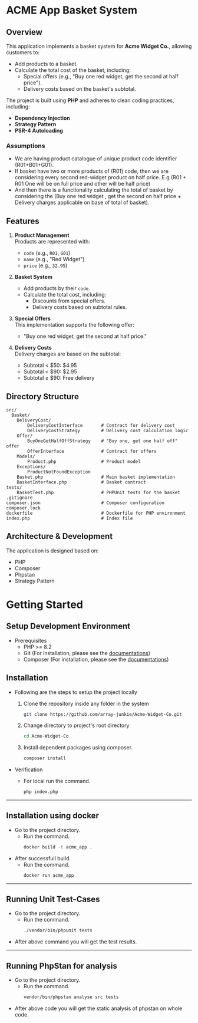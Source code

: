 # ACME App Basket System

## Overview

This application implements a basket system for **Acme Widget Co.**, allowing customers to:
- Add products to a basket.
- Calculate the total cost of the basket, including:
  - Special offers (e.g., "Buy one red widget, get the second at half price").
  - Delivery costs based on the basket's subtotal.

The project is built using **PHP** and adheres to clean coding practices, including:
- **Dependency Injection**
- **Strategy Pattern**
- **PSR-4 Autoloading**

### Assumptions
- We are having product catalogue of unique product code identifier (R01+B01+G01).
- If basket have two or more products of (R01) code, then we are considering every second red-widget product on half price. E.g (R01 + R01 One will be on full price and other will be half price) 
- And then there is a functionality calculating the total of basket by considering the (Buy one red widget , get the second on half price + Delivery charges applicable on base of total of basket).

## Features

1. **Product Management**  
   Products are represented with:
   - `code` (e.g., `R01`, `G01`)
   - `name` (e.g., "Red Widget")
   - `price` (e.g., `32.95`)

2. **Basket System**  
   - Add products by their `code`.
   - Calculate the total cost, including:
     - Discounts from special offers.
     - Delivery costs based on subtotal rules.

3. **Special Offers**  
   This implementation supports the following offer:
   - "Buy one red widget, get the second at half price."

4. **Delivery Costs**  
   Delivery charges are based on the subtotal:
   - Subtotal < $50: $4.95
   - Subtotal < $90: $2.95
   - Subtotal ≥ $90: Free delivery



## Directory Structure

```plaintext
src/
  Basket/
    DeliveryCost/
        DeliveryCostInterface       # Contract for delivery cost
        DeliveryCostStrategy        # Delivery cost calculation logic
    Offer/
        BuyOneGetHalfOffStrategy    # "Buy one, get one half off" offer
        OfferInterface              # Contract for offers
    Models/
        Product.php                 # Product model
    Exceptions/
        ProductNotFoundException
    Basket.php                      # Main basket implementation
    BasketInterface.php             # Basket contract
tests/
    BasketTest.php                  # PHPUnit tests for the basket
.gitignore                          
composer.json                       # Composer configuration
composer.lock
dockerfile                          # Dockerfile for PHP environment
index.php                           # Index file
```

## Architecture & Development
The application is designed based on: 
- PHP
- Composer
- Phpstan
- Strategy Pattern

# Getting Started
## Setup Development Environment
- Prerequisites
  - PHP >= 8.2
  - Git 
    (For installation, please see the [documentations](https://git-scm.com/book/en/v2/Getting-Started-Installing-Git))
  - Composer
    (For installation, please see the [documentations](https://getcomposer.org/download))

## Installation

- Following are the steps to setup the project locally

    1. Clone the repository inside any folder in the system 
        ```sh
        git clone https://github.com/array-junkie/Acme-Widget-Co.git
        ```
    2. Change directory to project's root directory
        ```sh
        cd Acme-Widget-Co
        ```
    3. Install dependent packages using composer.
        ```sh
        composer install
        ```

- Verification
  - For local run the command.
    ```sh
    php index.php
    ```

---


## Installation using docker

- Go to the project directory.
  - Run the command.
    ```sh
    docker build -t acme_app .
    ```
- After successfull build.
  - Run the command.
    ```sh
    docker run acme_app
    ```
---


## Running Unit Test-Cases

- Go to the project directory.
  - Run the command.
    ```sh
    ./vendor/bin/phpunit tests
    ```
- After above command you will get the test results.
---


## Running PhpStan for analysis

- Go to the project directory.
  - Run the command.
    ```sh
    vendor/bin/phpstan analyse src tests
    ```
- After above code you will get the static analysis of phpstan on whole code.